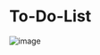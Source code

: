 # To-Do-List
![image](https://github.com/user-attachments/assets/670c57ff-1b66-42da-87d6-4908c73194c5)
